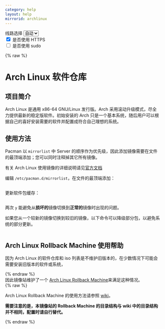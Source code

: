```yaml
---
category: help
layout: help
mirrorid: archlinux
---
```


<!-- 本 markdown 从 tuna/mirrorz-help-ng 自动生成，如需修改请参阅该仓库 -->

<style>.z-help tmpl { display: none }</style>

<div class="z-wrap">
    <form class="z-form z-global" onchange="form_update(null)" onsubmit="return false">
        <div>
            <label for="e0a5cecb">线路选择</label>
            <select id="e0a5cecb" name="host">
                <option selected="selected" value="{{ site.url }}">自动</option>
                <option value="{{ site.urlv4 }}">IPv4</option>
                <option value="{{ site.urlv6 }}">IPv6</option>
            </select>
        </div>
        <div>
            <input id="144d763c" name="_scheme" type="checkbox" checked>
            <label for="144d763c">是否使用 HTTPS</label>
        </div>
        <div>
            <input id="4659e7da" name="_sudo" type="checkbox">
            <label for="4659e7da">是否使用 sudo</label>
        </div>
    </form>
</div>
{% raw %}
<div class="z-help"><h1>Arch Linux 软件仓库</h1>
<h2>项目简介</h2>
<p>Arch Linux 是通用 x86-64 GNU/Linux 发行版。Arch 采用滚动升级模式，尽全力提供最新的稳定版软件。初始安装的 Arch 只是一个基本系统，随后用户可以根据自己的喜好安装需要的软件并配置成符合自己理想的系统。</p>
<h2>使用方法</h2>
<p>Pacman 以 <code>mirrorlist</code> 中 Server 的顺序作为优先级，因此添加镜像需要在文件的最顶端添加；您可以同时注释掉其它所有镜像。</p>
<p>有关 Arch Linux 使用镜像的详细说明请见<a href="https://wiki.archlinux.org/title/mirrors">官方文档</a></p>
<p>编辑 <code>/etc/pacman.d/mirrorlist</code>，在文件的最顶端添加：</p>
<div class="z-wrap"><form class="z-form" onchange="form_update(event)" onsubmit="return false"></form><pre class="z-code"></pre></div><tmpl z-lang="ini" z-path="/etc/pacman.d/mirrorlist">
Server = {{endpoint}}/$repo/os/$arch
</tmpl>
<p>更新软件包缓存：</p>
<div class="z-wrap"><form class="z-form" onchange="form_update(event)" onsubmit="return false"></form><pre class="z-code"></pre></div><tmpl z-lang="bash">
{{sudo}}pacman -Syyu
</tmpl>
<p>两次 <code>y</code> 能避免从<strong>损坏的</strong>镜像切换到<strong>正常的</strong>镜像时出现的问题。</p>
<p>如果您从一个较新的镜像切换到较旧的镜像，以下命令可以降级部分包，以避免系统的部分更新。</p>
<div class="z-wrap"><form class="z-form" onchange="form_update(event)" onsubmit="return false"></form><pre class="z-code"></pre></div><tmpl z-lang="bash">
{{sudo}}pacman -Syyuu
</tmpl>
<h2>Arch Linux Rollback Machine 使用帮助</h2>
<p>因为 Arch Linux 的软件仓库和 iso 列表是不维护旧版本的，在少数情况下可能会需要安装旧版本的软件或系统，</p>
<p>{% endraw %}<br/>
因此镜像站维护了一个 <a href="https://{{ site.arch_archive }}/">Arch Linux Rollback Machine</a>来满足这种情况。<br/>
{% raw %}</p>
<p>Arch Linux Rollback Machine 的使用方法请参照 <a href="https://wiki.archlinux.org/index.php/Arch_Linux_Archive">wiki</a>。</p>
<p><strong>需要注意的是，本镜像站的 Rollback Machine 的目录结构与 wiki 中的目录结构并不相同，配置时请自行替代。</strong></p><script id="z-config" type="application/x-mirrorz-help">eyJfIjogIkFyY2ggTGludXggXHU4ZjZmXHU0ZWY2XHU0ZWQzXHU1ZTkzIiwgImJsb2NrIjogWyJpbnRybyIsICJ1c2FnZSIsICJyb2xsYmFjayJdLCAiaW5wdXQiOiB7fSwgIm5hbWUiOiAiYXJjaGxpbnV4In0=</script>
</div>

{% endraw %}

<script src="/static/js/mustache.js?{{ site.data['hash'] }}"></script>
<script src="/static/js/zdocs.js?{{ site.data['hash'] }}"></script>
